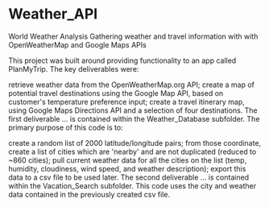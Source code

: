 # Weather_API
World Weather Analysis
Gathering weather and travel information with with OpenWeatherMap and Google Maps APIs

This project was built around providing functionality to an app called PlanMyTrip. The key deliverables were:

retrieve weather data from the OpenWeatherMap.org API;
create a map of potential travel destinations using the Google Map API, based on customer's temperature preference input;
create a travel itinerary map, using Google Maps Directions API and a selection of four destinations.
The first deliverable
... is contained within the Weather_Database subfolder. The primary purpose of this code is to:

create a random list of 2000 latitude/longitude pairs;
from those coordinate, create a list of cities which are 'nearby' and are not duplicated (reduced to ~860 cities);
pull current weather data for all the cities on the list (temp, humidity, cloudiness, wind speed, and weather description);
export this data to a csv file to be used later.
The second deliverable
... is contained within the Vacation_Search subfolder. This code uses the city and weather data contained in the previously created csv file.
